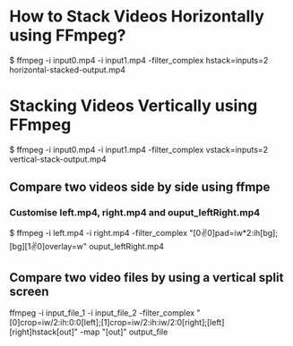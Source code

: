 #   How to Stack Videos Horizontally using FFmpeg?

$ ffmpeg -i input0.mp4 -i input1.mp4 -filter_complex hstack=inputs=2 horizontal-stacked-output.mp4

#   Stacking Videos Vertically using FFmpeg

$ ffmpeg -i input0.mp4 -i input1.mp4 -filter_complex vstack=inputs=2 vertical-stack-output.mp4



##  Compare two videos side by side using ffmpe

### Customise left.mp4, right.mp4 and ouput_leftRight.mp4
$  ffmpeg -i left.mp4 -i right.mp4 -filter_complex "[0:v:0]pad=iw*2:ih[bg]; [bg][1:v:0]overlay=w" ouput_leftRight.mp4

## Compare two video files by using a vertical split screen

ffmpeg -i input_file_1 -i input_file_2 -filter_complex "[0]crop=iw/2:ih:0:0[left];[1]crop=iw/2:ih:iw/2:0[right];[left][right]hstack[out]" -map "[out]" output_file






